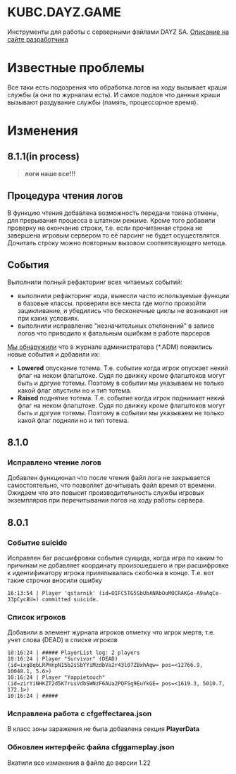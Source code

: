 # KUBC.DAYZ.GAME
Инструменты для работы с серверными файлами DAYZ SA. 
[Описание на сайте разработчика](https://kubcoder.ru/dayzgame/About)
# Известные проблемы
Все таки есть подозрения что обработка логов на ходу вызывает краши службы (а они по журналам есть).
И самое подлое что данные краши вызывают раздувание службы (память, процессорное время).

# Изменения
## 8.1.1(in process)
> **логи наше все!!!**
## Процедура чтения логов
В функцию чтения добавлена возможность передачи токена отмены, для прерывания процесса в штатном режиме.
Кроме того добавили проверку на окончание строки, т.е. если прочитанная строка не завершена игровым сервером то её парсинг не будет осуществлятся. Дочитать строку можно повторным
вызовом соответсвующего метода.
## События
Выполнили полный рефакторинг всех читаемых событий:
- выполнили рефакторинг кода, вынесли часто используемые функции в базовые классы. проверили все места где могло произойти зацикливание, и убедились что бесконечные циклы не возникают ни при каких условиях.
- выполнили исправление "незначительных отклонений" в записе логов что приводило к фатальным ошибкам в работе парсеров

[Мы обнаружили](https://kubcoder.ru/news/dayz/admLog) что в журнале администратора (*.ADM) появились новые события и добавили их:
- **Lowered** опускание тотема. Т.е. событие когда игрок опускает некий флаг на неком флагштоке. Судя по движку кроме флагштоков могут быть и дргуие тотемы. Поэтому в событии мы указываем не только какой флаг опустили но и тип тотема.
- **Raised** поднятие тотема. Т.е. событие когда игрок поднимает некий флаг на неком флагштоке. Судя по движку кроме флагштоков могут быть и дргуие тотемы. Поэтому в событии мы указываем не только какой флаг подняли но и тип тотема.

## 8.1.0
### Исправлено чтение логов
Добавлен функционал что после чтения файл лога не закрывается самостоятельно, что позволяет дочитывать файл время от времени.
Ожидаем что это повысит производительность службы игровых экземпляров при перечитывании логов на ходу работы сервера.

## 8.0.1
### Событие suicide
Исправлен баг расшифровки события суицида, когда игра по каким то причинам не добавляет координату произошедшего и при расшифровке к идентификатору игрока приляпывалась скобочка в конце.
Т.е. вот такие строчки вносили ошибку
```
16:13:54 | Player 'qstarnik' (id=OIFC5TG5SbUbANAbOuMOCRAKGo-A9aAqCe-33pCyc8U=) committed suicide.
```
### Список игроков
Добавили в элемент журнала игроков отметку что игрок мертв, т.е. учет слова (DEAD) в списке игроков
```
10:16:24 | ##### PlayerList log: 2 players
10:16:24 | Player "Survivor" (DEAD) (id=ixg8qbLRPHnpN15b2sSbYYiMzdbVa2r43l07ZBxhAqw= pos=<12766.9, 10048.1, 5.6>)
10:16:24 | Player "Yappietouch" (id=zirYiNHKZT2d5K7rusVdbSWNzF6AUa2PQFSg9EuYkGE= pos=<1619.3, 5010.7, 172.1>)
10:16:24 | #####
```
### Исправлена работа с cfgeffectarea.json
В класс зоны заражения не была добавлена секция **PlayerData**

### Обновлен интерфейс файла cfggameplay.json
Вкатили все изменения в файле до версии 1.22